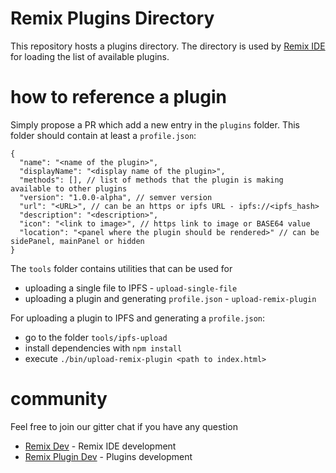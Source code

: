 # Remix Plugins Directory

This repository hosts a plugins directory.
The directory is used by [Remix IDE](https://remix.ethereum.org) for loading the list of available plugins.

# how to reference a plugin

Simply propose a PR which add a new entry in the `plugins` folder.
This folder should contain at least a `profile.json`:

```
{
  "name": "<name of the plugin>",
  "displayName": "<display name of the plugin>",
  "methods": [], // list of methods that the plugin is making available to other plugins
  "version": "1.0.0-alpha", // semver version
  "url": "<URL>", // can be an https or ipfs URL - ipfs://<ipfs_hash>
  "description": "<description>",
  "icon": "<link to image>", // https link to image or BASE64 value
  "location": "<panel where the plugin should be rendered>" // can be sidePanel, mainPanel or hidden
}
```

The `tools` folder contains utilities that can be used for
 - uploading a single file to IPFS - `upload-single-file`
 - uploading a plugin and generating `profile.json` - `upload-remix-plugin`
 
 For uploading a plugin to IPFS and generating a `profile.json`: 
  - go to the folder `tools/ipfs-upload` 
  - install dependencies with `npm install`
  - execute `./bin/upload-remix-plugin <path to index.html>`
 
 # community
 
 Feel free to join our gitter chat if you have any question
 
  - [Remix Dev](https://gitter.im/ethereum/remix-dev) - Remix IDE development
  - [Remix Plugin Dev](https://gitter.im/ethereum/remix-dev-plugin) - Plugins development
